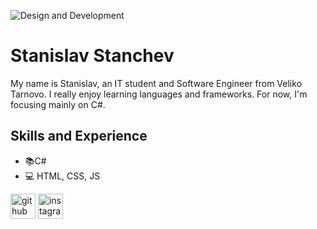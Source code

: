 ![Design and Development](https://cdn.seeklearning.com.au/media/images/career-guide/module/net-developer-module.jpg)

# Stanislav Stanchev
My name is Stanislav, an IT student and Software Engineer from Veliko Tarnovo. I really enjoy learning languages and frameworks. For now, I'm focusing mainly on C#.

## Skills and Experience
* 📚C#
* 💻 HTML, CSS, JS

[<img src='https://cdn.jsdelivr.net/npm/simple-icons@3.0.1/icons/github.svg' alt='github' height='40'>](https://github.com/Stanislav001)  [<img src='https://cdn.jsdelivr.net/npm/simple-icons@3.0.1/icons/instagram.svg' alt='instagram' height='40'>](https://www.instagram.com/stanislav.17/)  
